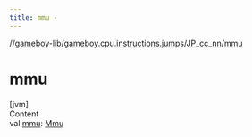 ```yaml
---
title: mmu -
---
```

//[gameboy-lib](../../index.md)/[gameboy.cpu.instructions.jumps](../index.md)/[JP_cc_nn](index.md)/[mmu](mmu.md)



# mmu  
[jvm]  
Content  
val [mmu](mmu.md): [Mmu](../../gameboy.memory/-mmu/index.md)  



